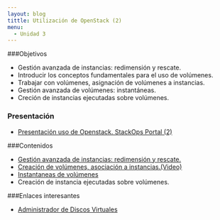 ```yaml
---
layout: blog
tittle: Utilización de OpenStack (2)
menu:
  - Unidad 3
---
```

###Objetivos

* Gestión avanzada de instancias: redimensión y rescate.
* Introducir los conceptos fundamentales para el uso de volúmenes.
* Trabajar con volúmenes, asignación de volúmenes a instancias.
* Gestión avanzada de volúmenes: instantáneas.
* Creción de instancias ejecutadas sobre volúmenes.

### Presentación

* [Presentación uso de Openstack. StackOps Portal (2)](presentacion)

###Contenidos

* [Gestión avanzada de instancias: redimensión y rescate.](demo1)
* [Creación de volúmenes, asociación a instancias.(Video)](https://www.youtube.com/watch?v=bVukNnvhabc)
* [Instantaneas de volúmenes](demo3)
* Creación de instancia ejecutadas sobre volúmenes.

###Enlaces interesantes

* [Administrador de Discos Virtuales](https://docs.stackops.net/block-storage-plugin-es.html)
